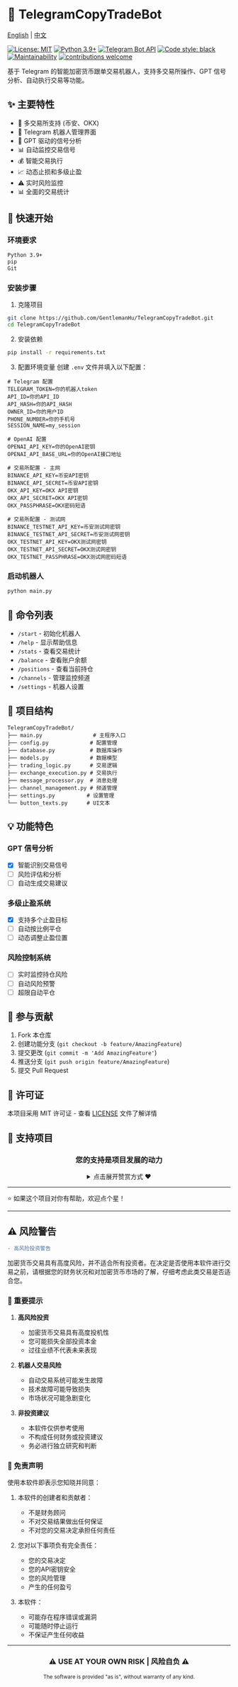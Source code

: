 # 🤖 TelegramCopyTradeBot

[English](README.md) | [中文](README_CN.md)

[![License: MIT](https://img.shields.io/badge/License-MIT-yellow.svg)](https://opensource.org/licenses/MIT)
[![Python 3.9+](https://img.shields.io/badge/python-3.9+-blue.svg)](https://www.python.org/downloads/)
[![Telegram Bot API](https://img.shields.io/badge/Telegram%20Bot%20API-Latest-blue.svg)](https://core.telegram.org/bots/api)
[![Code style: black](https://img.shields.io/badge/code%20style-black-000000.svg)](https://github.com/psf/black)
[![Maintainability](https://api.codeclimate.com/v1/badges/your-maintainability-key/maintainability)](https://codeclimate.com/github/GentlemanHu/TelegramCopyTradeBot/maintainability)
[![contributions welcome](https://img.shields.io/badge/contributions-welcome-brightgreen.svg?style=flat)](https://github.com/GentlemanHu/TelegramCopyTradeBot/issues)

基于 Telegram 的智能加密货币跟单交易机器人，支持多交易所操作、GPT 信号分析、自动执行交易等功能。

## ✨ 主要特性

- 🔄 多交易所支持 (币安、OKX)
- 📱 Telegram 机器人管理界面
- 🤖 GPT 驱动的信号分析
- 📊 自动监控交易信号
- 💰 智能交易执行
- 📈 动态止损和多级止盈
- ⚠️ 实时风险监控
- 📊 全面的交易统计

## 🚀 快速开始

### 环境要求

```bash
Python 3.9+
pip
Git
```

### 安装步骤

1. 克隆项目
```bash
git clone https://github.com/GentlemanHu/TelegramCopyTradeBot.git
cd TelegramCopyTradeBot
```

2. 安装依赖
```bash
pip install -r requirements.txt
```

3. 配置环境变量
创建 `.env` 文件并填入以下配置：

```env
# Telegram 配置
TELEGRAM_TOKEN=你的机器人token
API_ID=你的API_ID
API_HASH=你的API_HASH
OWNER_ID=你的用户ID
PHONE_NUMBER=你的手机号
SESSION_NAME=my_session

# OpenAI 配置
OPENAI_API_KEY=你的OpenAI密钥
OPENAI_API_BASE_URL=你的OpenAI接口地址

# 交易所配置 - 主网
BINANCE_API_KEY=币安API密钥
BINANCE_API_SECRET=币安API密钥
OKX_API_KEY=OKX API密钥
OKX_API_SECRET=OKX API密钥
OKX_PASSPHRASE=OKX密码短语

# 交易所配置 - 测试网
BINANCE_TESTNET_API_KEY=币安测试网密钥
BINANCE_TESTNET_API_SECRET=币安测试网密钥
OKX_TESTNET_API_KEY=OKX测试网密钥
OKX_TESTNET_API_SECRET=OKX测试网密钥
OKX_TESTNET_PASSPHRASE=OKX测试网密码短语
```

### 启动机器人
```bash
python main.py
```

## 📱 命令列表

- `/start` - 初始化机器人
- `/help` - 显示帮助信息
- `/stats` - 查看交易统计
- `/balance` - 查看账户余额
- `/positions` - 查看当前持仓
- `/channels` - 管理监控频道
- `/settings` - 机器人设置

## 🔧 项目结构

```
TelegramCopyTradeBot/
├── main.py                # 主程序入口
├── config.py             # 配置管理
├── database.py           # 数据库操作
├── models.py             # 数据模型
├── trading_logic.py      # 交易逻辑
├── exchange_execution.py # 交易执行
├── message_processor.py  # 消息处理
├── channel_management.py # 频道管理
├── settings.py          # 设置管理
└── button_texts.py      # UI文本
```

## 💡 功能特色

### GPT 信号分析
- [x] 智能识别交易信号
- [ ] 风险评估和分析
- [ ] 自动生成交易建议

### 多级止盈系统
- [x] 支持多个止盈目标
- [ ] 自动按比例平仓
- [ ] 动态调整止盈位置

### 风险控制系统
- [ ] 实时监控持仓风险
- [ ] 自动风险预警
- [ ] 超限自动平仓

## 🤝 参与贡献

1. Fork 本仓库
2. 创建功能分支 (`git checkout -b feature/AmazingFeature`)
3. 提交更改 (`git commit -m 'Add AmazingFeature'`)
4. 推送分支 (`git push origin feature/AmazingFeature`)
5. 提交 Pull Request

## 📜 许可证

本项目采用 MIT 许可证 - 查看 [LICENSE](LICENSE) 文件了解详情

## 🎁 支持项目

<div align="center">

### 您的支持是项目发展的动力
  
<details>
<summary>点击展开赞赏方式 ❤️</summary>

<table>
  <tr>
    <th>数字货币</th>
    <th>钱包地址</th>
  </tr>
  <tr>
    <td><img src="https://img.shields.io/badge/比特币-000000?style=flat&logo=bitcoin&logoColor=white"/> BTC</td>
    <td><code>bc1p6qkthl9jqqgle7xh2savggcfz284953lw8xnyj4z67wswse0runscdyta5</code></td>
  </tr>
  <tr>
    <td><img src="https://img.shields.io/badge/泰达币-50AF95?style=flat&logo=tether&logoColor=white"/> USDT (TRC20)</td>
    <td><code>TY1A9McJd6wz1ZgfVHmLEoQGFJX27WSNoN</code></td>
  </tr>
  <tr>
    <td><img src="https://img.shields.io/badge/以太坊-3C3C3D?style=flat&logo=ethereum&logoColor=white"/> ETH</td>
    <td><code>0x5aa791a5fe03f823275d7240ebe887d35fdf0f3b</code></td>
  </tr>
</table>

</details>
</div>

---

⭐ 如果这个项目对你有帮助，欢迎点个星！


---

## <a name="警告"></a>⚠️ 风险警告

```diff
- 高风险投资警告
```

加密货币交易具有高度风险，并不适合所有投资者。在决定是否使用本软件进行交易之前，请根据您的财务状况和对加密货币市场的了解，仔细考虑此类交易是否适合您。

### 🚨 重要提示

1. **高风险投资**
   - 加密货币交易具有高度投机性
   - 您可能损失全部投资本金
   - 过往业绩不代表未来表现

2. **机器人交易风险**
   - 自动交易系统可能发生故障
   - 技术故障可能导致损失
   - 市场状况可能急剧变化

3. **非投资建议**
   - 本软件仅供参考使用
   - 不构成任何财务或投资建议
   - 务必进行独立研究和判断

### 📜 免责声明

使用本软件即表示您知晓并同意：

1. 本软件的创建者和贡献者：
   - 不是财务顾问
   - 不对交易结果做出任何保证
   - 不对您的交易决定承担任何责任
   
2. 您对以下事项负有完全责任：
   - 您的交易决定
   - 您的API密钥安全
   - 您的风险管理
   - 产生的任何盈亏

3. 本软件：
   - 可能存在程序错误或漏洞
   - 可能随时停止运行
   - 不保证产生任何收益

---

<div align="center">
<h3>⚠️ USE AT YOUR OWN RISK | 风险自负 ⚠️</h3>
<sup>The software is provided "as is", without warranty of any kind.</sup>
</div>

